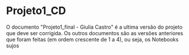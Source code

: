 # Projeto1_CD

O documento "Projeto1_final - Giulia Castro" é a ultima versão do projeto que deve ser corrigida.
Os outros documentos são as versões anteriores que foram feitas (em ordem crescente de 1 a 4), ou seja, os Notebooks sujos
